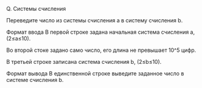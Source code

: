 Q. Системы счисления

Переведите число из системы счисления a в систему счисления b.

Формат ввода
В первой строке задана начальная система счисления a, (2≤a≤10).

Во второй стоке задано само число, его длина не превышает 10^5 цифр.

В третьей строке записана система счисления b, (2≤b≤10).

Формат вывода
В единственной строке выведите заданное число в системе счисления b. 